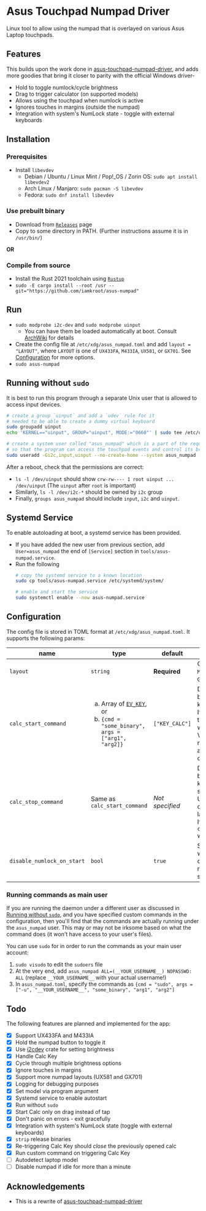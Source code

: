 # Asus Touchpad Numpad Driver

Linux tool to allow using the numpad that is overlayed on various Asus Laptop touchpads.

## Features
This builds upon the work done in [asus-touchpad-numpad-driver](https://github.com/mohamed-badaoui/asus-touchpad-numpad-driver), and adds more goodies that bring it closer to parity with the official Windows driver-
* Hold to toggle numlock/cycle brightness
* Drag to trigger calculator (on supported models)
* Allows using the touchpad when numlock is active
* Ignores touches in margins (outside the numpad)
* Integration with system's NumLock state - toggle with external keyboards

## Installation
### Prerequisites
* Install `libevdev`
    * Debian / Ubuntu / Linux Mint / Pop!\_OS / Zorin OS: `sudo apt install libevdev2`
    * Arch Linux / Manjaro: `sudo pacman -S libevdev`
    * Fedora: `sudo dnf install libevdev`

### Use prebuilt binary
* Download from [`Releases`](https://github.com/iamkroot/asus-numpad/releases) page
* Copy to some directory in PATH. (Further instructions assume it is in `/usr/bin/`)

**OR**

### Compile from source
* Install the Rust 2021 toolchain using [`Rustup`](https://rustup.rs)
* `sudo -E cargo install --root /usr --git="https://github.com/iamkroot/asus-numpad"`

## Run
* `sudo modprobe i2c-dev` and `sudo modprobe uinput`
    * You can have them be loaded automatically at boot. Consult [ArchWiki](https://wiki.archlinux.org/title/Kernel_module#Automatic_module_loading_with_systemd) for details
* Create the config file at `/etc/xdg/asus_numpad.toml` and add `layout = "LAYOUT"`, where `LAYOUT` is one of `UX433FA`, `M433IA`, `UX581`, or `GX701`. See [Configuration](#Configuration) for more options.
* `sudo asus-numpad`

## Running without `sudo`
It is best to run this program through a separate Unix user that is allowed to access input devices.
```bash
# create a group `uinput` and add a `udev` rule for it
# needed to be able to create a dummy virtual keyboard
sudo groupadd uinput
echo 'KERNEL=="uinput", GROUP="uinput", MODE:="0660"' | sudo tee /etc/udev/rules.d/99-input.rules

# create a system user called "asus_numpad" which is a part of the required groups,
# so that the program can access the touchpad events and control its brightness
sudo useradd -Gi2c,input,uinput --no-create-home --system asus_numpad
```

After a reboot, check that the permissions are correct:
* `ls -l /dev/uinput` should show `crw-rw---- 1 root uinput ... /dev/uinput` (The `uinput` after `root` is important)
* Similarly, `ls -l /dev/i2c-*` should be owned by `i2c` group
* Finally, `groups asus_numpad` should include `input`, `i2c` and `uinput`.

## Systemd Service
To enable autoloading at boot, a systemd service has been provided.
* If you have added the new user from previous section, add `User=asus_numpad` the end of `[Service]` section in `tools/asus-numpad.service`.
* Run the following
    ```bash
    # copy the systemd service to a known location
    sudo cp tools/asus-numpad.service /etc/systemd/system/

    # enable and start the service
    sudo systemctl enable --now asus-numpad.service
    ```

## Configuration
The config file is stored in TOML format at `/etc/xdg/asus_numpad.toml`. It supports the following params:

name | type | default | desc
--- | --- | --- | ---
`layout` | `string` | **Required** | One of `UX433FA`, `M433IA`, `UX581`, or `GX701`.
`calc_start_command` | <ol type="a"><li> Array of [`EV_KEY`](https://docs.rs/evdev-rs/latest/evdev_rs/enums/enum.EV_KEY.html), or </li> <li> `{cmd = "some_binary", args = ["arg1", "arg2]}` </li> | `["KEY_CALC"]` | Defines what is to be done when calc key is dragged. <br> If variant `a` is used, the specified keys will be pressed. Variant `b` allows running an arbitrary command. 
`calc_stop_command` | Same as `calc_start_command` | _Not specified_ | Defines what is to be done when calc key is dragged the second time. Useful for closing/killing a launched process. If not specified, the `calc_start_command` will be triggered. 
`disable_numlock_on_start` | `bool` | `true` | Specifies whether we should deactivate the numlock when starting up.

### Running commands as main user
If you are running the daemon under a different user as discussed in [Running without `sudo`](#running-without-sudo), and you have specified custom commands in the configuration, then you'll find that the commands are actually running under the `asus_numpad` user. This may or may not be irksome based on what the command does (it won't have access to your user's files).

You can use `sudo` for in order to run the commands as your main user account:
1. `sudo visudo` to edit the `sudoers` file
2. At the very end, add `asus_numpad ALL=(__YOUR_USERNAME__) NOPASSWD: ALL` (replace `__YOUR_USERNAME__` with your actual username!)
3. In `asus_numpad.toml`, specify the commands as `{cmd = "sudo", args = ["-u", "__YOUR_USERNAME__", "some_binary", "arg1", "arg2"]`

## Todo

The following features are planned and implemented for the app:
* [x] Support UX433FA and M433IA
* [x] Hold the numpad button to toggle it
* [x] Use [i2cdev](https://crates.io/crates/i2cdev) crate for setting brightness
* [x] Handle Calc Key
* [x] Cycle through multiple brightness options
* [x] Ignore touches in margins
* [x] Support more numpad layouts (UX581 and GX701)
* [x] Logging for debugging purposes
* [x] Set model via program argument
* [x] Systemd service to enable autostart
* [x] Run without `sudo`
* [x] Start Calc only on drag instead of tap
* [x] Don't panic on errors - exit gracefully
* [x] Integration with system's NumLock state (toggle with external keyboards)
* [x] `strip` release binaries
* [x] Re-triggering Calc Key should _close_ the previously opened calc
* [x] Run custom command on triggering Calc Key
* [ ] Autodetect laptop model
* [ ] Disable numpad if idle for more than a minute

## Acknowledgements
* This is a rewrite of [asus-touchpad-numpad-driver](https://github.com/mohamed-badaoui/asus-touchpad-numpad-driver)
